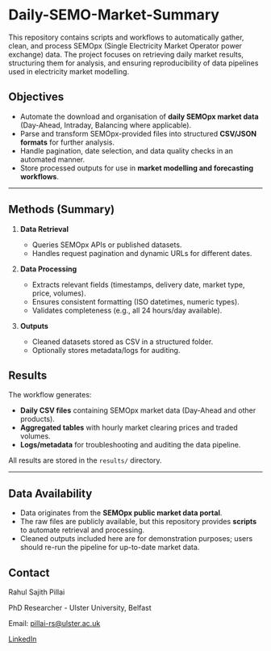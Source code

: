 # Daily-SEMO-Market-Summary
This repository contains scripts and workflows to automatically gather, clean, and process SEMOpx (Single Electricity Market Operator power exchange) data.   The project focuses on retrieving daily market results, structuring them for analysis, and ensuring reproducibility of data pipelines used in electricity market modelling.
## Objectives

- Automate the download and organisation of **daily SEMOpx market data** (Day-Ahead, Intraday, Balancing where applicable).  
- Parse and transform SEMOpx-provided files into structured **CSV/JSON formats** for further analysis.  
- Handle pagination, date selection, and data quality checks in an automated manner.  
- Store processed outputs for use in **market modelling and forecasting workflows**.  

---

## Methods (Summary)

1. **Data Retrieval**  
   - Queries SEMOpx APIs or published datasets.  
   - Handles request pagination and dynamic URLs for different dates.  

2. **Data Processing**  
   - Extracts relevant fields (timestamps, delivery date, market type, price, volumes).  
   - Ensures consistent formatting (ISO datetimes, numeric types).  
   - Validates completeness (e.g., all 24 hours/day available).  

3. **Outputs**  
   - Cleaned datasets stored as CSV in a structured folder.  
   - Optionally stores metadata/logs for auditing.
  
## Results

The workflow generates:

- **Daily CSV files** containing SEMOpx market data (Day-Ahead and other products).  
- **Aggregated tables** with hourly market clearing prices and traded volumes.  
- **Logs/metadata** for troubleshooting and auditing the data pipeline.  

All results are stored in the `results/` directory.

---

## Data Availability

- Data originates from the **SEMOpx public market data portal**.  
- The raw files are publicly available, but this repository provides **scripts** to automate retrieval and processing.  
- Cleaned outputs included here are for demonstration purposes; users should re-run the pipeline for up-to-date market data.


## Contact

   Rahul Sajith Pillai
   
   PhD Researcher - Ulster University, Belfast
   
   Email: pillai-rs@ulster.ac.uk

   [LinkedIn](linkedin.com/in/rahul-sajith-p-02a7b6a3)

